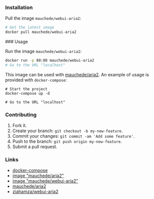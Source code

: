 ### Installation

Pull the image `mauchede/webui-aria2`:

```bash
# Get the latest image
docker pull mauchede/webui-aria2
```

### Usage

Run the image `mauchede/webui-aria2`:

```bash
docker run -p 80:80 mauchede/webui-aria2
# Go to the URL "localhost"
```

This image can be used with [mauchede/aria2](https://github.com/mauchede/aria2). An example of usage is provided with `docker-compose`:

```
# Start the project
docker-compose up -d

# Go to the URL "localhost"
```

### Contributing

1. Fork it.
2. Create your branch: `git checkout -b my-new-feature`.
3. Commit your changes: `git commit -am 'Add some feature'`.
4. Push to the branch: `git push origin my-new-feature`.
5. Submit a pull request.

### Links

* [docker-compose](https://docs.docker.com/compose/)
* [image "mauchede/aria2"](https://hub.docker.com/r/mauchede/aria2/)
* [image "mauchede/webui-aria2"](https://hub.docker.com/r/mauchede/webui-aria2/)
* [mauchede/aria2](https://hub.docker.com/r/mauchede/aria2/)
* [ziahamza/webui-aria2](https://github.com/ziahamza/webui-aria2)
